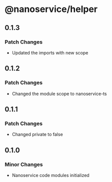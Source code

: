 # @nanoservice/helper

## 0.1.3

### Patch Changes

- Updated the imports with new scope

## 0.1.2

### Patch Changes

- Changed the module scope to nanoservice-ts

## 0.1.1

### Patch Changes

- Changed private to false

## 0.1.0

### Minor Changes

- Nanoservice code modules initialized
